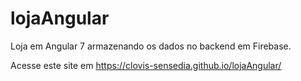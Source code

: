 # lojaAngular

Loja em Angular 7 armazenando os dados no backend em Firebase.

Acesse este site em https://clovis-sensedia.github.io/lojaAngular/

